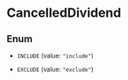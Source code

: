 

# CancelledDividend

## Enum


* `INCLUDE` (value: `"include"`)

* `EXCLUDE` (value: `"exclude"`)



